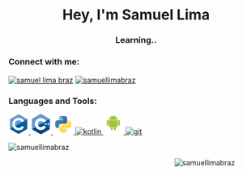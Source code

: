 <h1 align="center">Hey, I'm Samuel Lima</h1>
<h3 align="center">Learning..</h3>

<h3 align="left">Connect with me:</h3>
<p align="left">
<a href="https://linkedin.com/in/samuel lima braz" target="blank"><img align="center" src="https://raw.githubusercontent.com/rahuldkjain/github-profile-readme-generator/master/src/images/icons/Social/linked-in-alt.svg" alt="samuel lima braz" height="30" width="40" /></a>
<a href="https://instagram.com/samuellimabraz" target="blank"><img align="center" src="https://raw.githubusercontent.com/rahuldkjain/github-profile-readme-generator/master/src/images/icons/Social/instagram.svg" alt="samuellimabraz" height="30" width="40" /></a>
</p>

<h3 align="left">Languages and Tools:</h3>
<p align="left"> 
<a href="https://www.cprogramming.com/" target="_blank" rel="noreferrer"> <img src="https://raw.githubusercontent.com/devicons/devicon/master/icons/c/c-original.svg" alt="c" width="40" height="40"/> </a> 
<a href="https://www.w3schools.com/cpp/" target="_blank" rel="noreferrer"> <img src="https://raw.githubusercontent.com/devicons/devicon/master/icons/cplusplus/cplusplus-original.svg" alt="cplusplus" width="40" height="40"/> </a> 
<a href="https://www.python.org" target="_blank" rel="noreferrer"> <img src="https://raw.githubusercontent.com/devicons/devicon/master/icons/python/python-original.svg" alt="python" width="40" height="40"/> </a>
<a href="https://kotlinlang.org" target="_blank" rel="noreferrer"> <img src="https://www.vectorlogo.zone/logos/kotlinlang/kotlinlang-icon.svg" alt="kotlin" width="40" height="40"/> </a> 
<a href="https://developer.android.com" target="_blank" rel="noreferrer"> <img src="https://raw.githubusercontent.com/devicons/devicon/master/icons/android/android-original-wordmark.svg" alt="android" width="40" height="40"/> </a>
<a href="https://git-scm.com/" target="_blank" rel="noreferrer"> <img src="https://www.vectorlogo.zone/logos/git-scm/git-scm-icon.svg" alt="git" width="40" height="40"/> </a> 
</p>


<p>&nbsp;<img align="left" height="50%" src="https://github-readme-stats.vercel.app/api?username=samuellimabraz&show_icons=true&locale=en&theme=solarized-light" alt="samuellimabraz" /></p>

<p><img align="right" height="50%" width="35%" src="https://github-readme-stats.vercel.app/api/top-langs?username=samuellimabraz&show_icons=true&locale=en&layout=compact&theme=solarized-light" alt="samuellimabraz" /></p>
